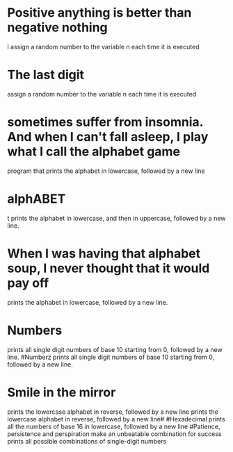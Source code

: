 # Positive anything is better than negative nothing
l assign a random number to the variable n each time it is executed
# The last digit
 assign a random number to the variable n each time it is executed
# sometimes suffer from insomnia. And when I can't fall asleep, I play what I call the alphabet game
program that prints the alphabet in lowercase, followed by a new line
# alphABET
t prints the alphabet in lowercase, and then in uppercase, followed by a new line.
# When I was having that alphabet soup, I never thought that it would pay off
prints the alphabet in lowercase, followed by a new line.
# Numbers
 prints all single digit numbers of base 10 starting from 0, followed by a new line.
#Numberz
prints all single digit numbers of base 10 starting from 0, followed by a new line.
# Smile in the mirror
 prints the lowercase alphabet in reverse, followed by a new line prints the lowercase alphabet in reverse, followed by a new line#
#Hexadecimal
prints all the numbers of base 16 in lowercase, followed by a new line
#Patience, persistence and perspiration make an unbeatable combination for success
prints all possible combinations of single-digit numbers
